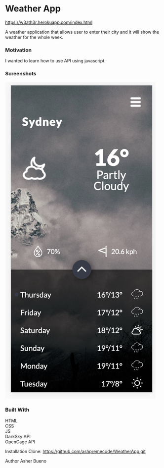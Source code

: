 # Weather App

https://w3ath3r.herokuapp.com/index.html

A weather application that allows user to enter their city and it will show the weather for the whole week.

### Motivation

I wanted to learn how to use API using javascript.

### Screenshots
![](https://github.com/ashpremecode/WeatherApp/blob/master/assets/images/bg-images/screenshot.png)

### Built With
HTML <br>
CSS <br>
JS <br>
DarkSky API <br>
OpenCage API

Installation
Clone: https://github.com/ashpremecode/WeatherApp.git

Author
Asher Bueno
